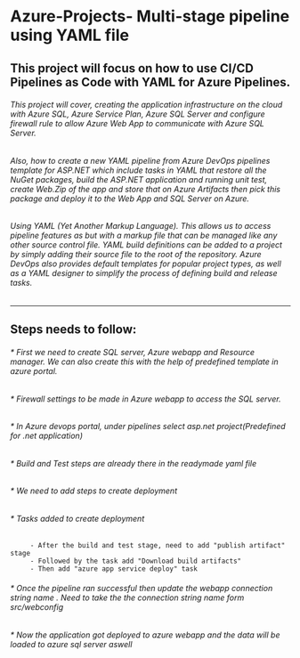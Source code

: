 # Azure-Projects- Multi-stage pipeline using YAML file

## This project will focus on how to use CI/CD Pipelines as Code with YAML for Azure Pipelines. 

###### This project will cover, creating the application infrastructure on the cloud with Azure SQL, Azure Service Plan, Azure SQL Server and configure firewall rule to allow Azure Web App to communicate with Azure SQL Server.

###### Also, how to create a new YAML pipeline from Azure DevOps pipelines template for ASP.NET which include tasks in YAML that restore all the NuGet packages, build the ASP.NET application and running unit test, create Web.Zip of the app and store that on Azure Artifacts then pick this package and deploy it to the Web App and SQL Server on Azure.

###### Using YAML (Yet Another Markup Language). This allows us to access pipeline features as but with a markup file that can be managed like any other source control file. YAML build definitions can be added to a project by simply adding their source file to the root of the repository. Azure DevOps also provides default templates for popular project types, as well as a YAML designer to simplify the process of defining build and release tasks.

***************************************************************************************
## Steps needs to follow:

###### * First we need to create SQL server, Azure webapp and Resource manager. We can also create this with the help of predefined template in azure portal.

###### * Firewall settings to be made in Azure webapp to access the SQL server.

###### * In Azure devops portal, under pipelines select asp.net project(Predefined for .net application)

###### * Build and Test steps are already there in the readymade yaml file

###### * We need to add steps to create deployment

###### * Tasks added to create deployment
         - After the build and test stage, need to add "publish artifact" stage
         - Followed by the task add "Download build artifacts"
         - Then add "azure app service deploy" task
     
###### * Once the pipeline ran successful then update the webapp connection string name . Need to take the the connection string name form src/webconfig

###### * Now the application got deployed to azure webapp and the data will be loaded to azure sql server aswell
